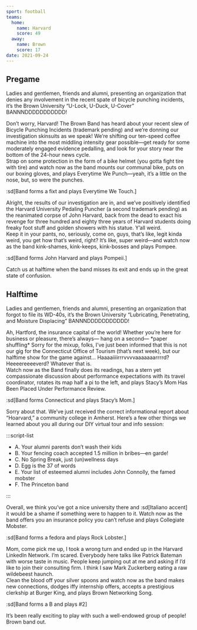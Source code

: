```yaml
---
sport: football
teams:
  home:
    name: Harvard
    score: 49
  away:
    name: Brown
    score: 17
date: 2021-09-24
---
```


## Pregame

Ladies and gentlemen, friends and alumni, presenting an organization that denies any involvement in the recent spate of bicycle punching incidents, it’s the Brown University “U-Lock, U-Duck, U-Cover” BANNNDDDDDDDDDDD!

Don’t worry, Harvard! The Brown Band has heard about your recent slew of Bicycle Punching Incidents (trademark pending) and we’re donning our investigation skinsuits as we speak! We’re shifting our ten-speed coffee machine into the most middling intensity gear possible—get ready for some moderately engaged evidence pedalling, and look for your story near the bottom of the 24-hour news cycle.\
Strap on some protection in the form of a bike helmet (you gotta fight tire with tire) and watch now as the band mounts our communal bike, puts on our boxing gloves, and plays Everytime We Punch—yeah, it’s a little on the nose, but, so were the punches.

:sd[Band forms a fixt and plays Everytime We Touch.]

Alright, the results of our investigation are in, and we’ve positively identified the Harvard University Pedaling Puncher (a second trademark pending) as the reanimated corpse of John Harvard, back from the dead to exact his revenge for three hundred and eighty three years of Harvard students doing freaky foot stuff and golden showers with his statue. Y’all weird.\
Keep it in your pants, no, seriously, come on, guys, that’s like, legit kinda weird, you get how that’s weird, right? It’s like, super weird—and watch now as the band kink-shames, kink-keeps, kink-bosses and plays Pompee.

:sd[Band forms John Harvard and plays Pompeii.]

Catch us at halftime when the band misses its exit and ends up in the great state of confusion.

## Halftime

Ladies and gentlemen, friends and alumni, presenting an organization that forgot to file its WD-40s, it’s the Brown University “Lubricating, Penetrating, and Moisture Displacing” BANNNDDDDDDDDDDD!

Ah, Hartford, the insurance capital of the world! Whether you’re here for business or pleasure, there’s always— hang on a second— \*paper shuffling\* Sorry for the mixup, folks, I’ve just been informed that this is not our gig for the Connecticut Office of Tourism (that’s next week), but our halftime show for the game against… Haaaaiiiirrrvvvvaaaaaaarrrrd? Heeeereeeeverd? Whatever that is.\
Watch now as the Band finally does its readings, has a stern yet compassionate discussion about performance expectations with its travel coordinator, rotates its map half a pi to the left, and plays Stacy’s Mom Has Been Placed Under Performance Review.

:sd[Band forms Connecticut and plays Stacy’s Mom.]

Sorry about that. We’ve just received the correct informational report about “Hoarvard,” a community college in Amherst. Here’s a few other things we learned about you all during our DIY virtual tour and info session:

:::script-list

- A. Your alumni parents don’t wash their kids
- B. Your fencing coach accepted 1.5 million in bribes—en garde!
- C. No Spring Break, just (un)wellness days
- D. Egg is the 37 of words
- E. Your list of esteemed alumni includes John Connolly, the famed mobster
- F. The Princeton band

:::

Overall, we think you’ve got a nice university there and :sd[Italiano accent] it would be a shame if something were to happen to it. Watch now as the band offers you an insurance policy you can’t refuse and plays Collegiate Mobster.

:sd[Band forms a fedora and plays Rock Lobster.]

Mom, come pick me up, I took a wrong turn and ended up in the Harvard LinkedIn Network. I’m scared. Everybody here talks like Patrick Bateman with worse taste in music. People keep jumping out at me and asking if I’d like to join their consulting firm. I think I saw Mark Zuckerberg eating a raw wildebeest haunch.\
Clean the blood off your silver spoons and watch now as the band makes new connections, dodges iffy internship offers, accepts a prestigious clerkship at Burger King, and plays Brown Networking Song.

:sd[Band forms a B and plays #2]

It’s been really exciting to play with such a well-endowed group of people! Brown band out.
